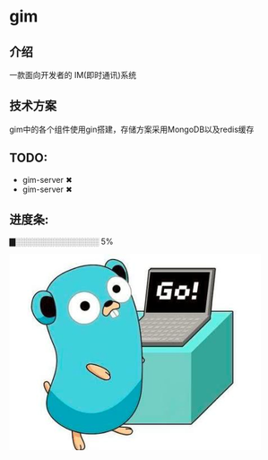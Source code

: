 # gim 
## 介绍
一款面向开发者的 IM(即时通讯)系统
## 技术方案
gim中的各个组件使用gin搭建，存储方案采用MongoDB以及redis缓存
## TODO: 
- gim-server ✖
- gim-server ✖
## 进度条:
▇░░░░░░░░░░░░░░░ 5% 

![avatar](./image/golang.jpg)